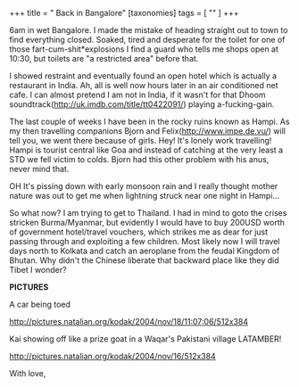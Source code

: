 +++
title = " Back in Bangalore"
[taxonomies]
tags = [ "" ]
+++

6am in wet Bangalore. I made the mistake of heading straight out to town
to find everything closed. Soaked, tired and desperate for the toilet
for one of those fart-cum-shit*explosions I find a guard who tells me
shops open at 10:30, but toilets are "a restricted area" before that.

I showed restraint and eventually found an open hotel which is actually
a restaurant in India. Ah, all is well now hours later in an air
conditioned net cafe. I can almost pretend I am not in India, if it
wasn't for that Dhoom soundtrack(http://uk.imdb.com/title/tt0422091/)
playing a-fucking-gain.

The last couple of weeks I have been in the rocky ruins known as Hampi.
As my then travelling companions Bjorn and Felix(http://www.impe.de.vu/)
will tell you, we went there because of girls. Hey! It's lonely work
travelling! Hampi is tourist central like Goa and instead of catching at
the very least a STD we fell victim to colds. Bjorn had this other
problem with his anus, never mind that. 

OH It's pissing down with early monsoon rain and I really thought mother
nature was out to get me when lightning struck near one night in
Hampi...

So what now? I am trying to get to Thailand. I had in mind to goto the
crises stricken Burma/Myanmar, but evidently I would have to buy 200USD
worth of government hotel/travel vouchers, which strikes me as dear for
just passing through and exploiting a few children. Most likely now I
will travel days north to Kolkata and catch an aeroplane from the feudal
Kingdom of Bhutan. Why didn't the Chinese liberate that backward place
like they did Tibet I wonder?

**PICTURES**

A car being toed

http://pictures.natalian.org/kodak/2004/nov/18/11:07:06/512x384

Kai showing off like a prize goat in a Waqar's Pakistani village
LATAMBER!

http://pictures.natalian.org/kodak/2004/nov/16/512x384

With love,


